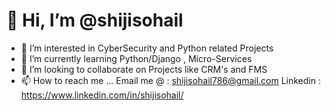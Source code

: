 # 👋 Hi, I’m @shijisohail
- 👀 I’m interested in CyberSecurity and Python related Projects
- 🌱 I’m currently learning Python/Django , Micro-Services 
- 💞️ I’m looking to collaborate on Projects like CRM's and FMS
- 📫 How to reach me ...
  Email me @ : shijisohail786@gmail.com
  Linkedin : https://www.linkedin.com/in/shijisohail/
